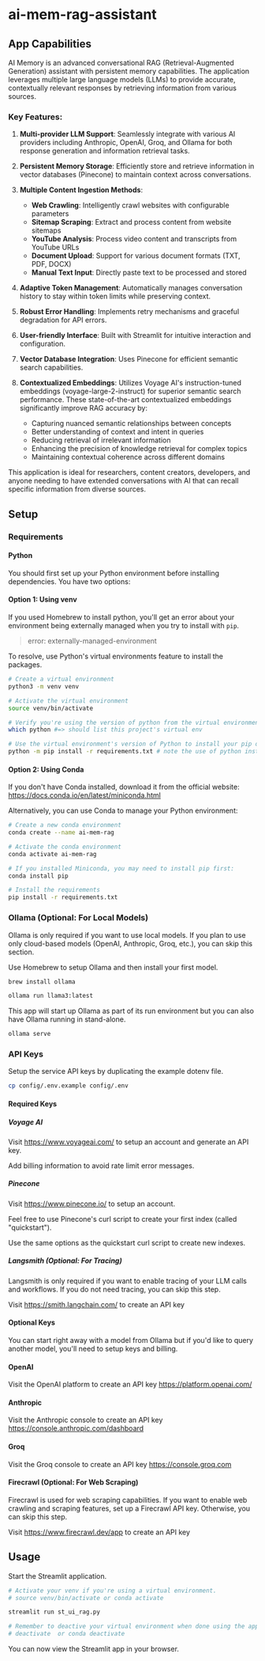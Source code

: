 # ai-mem-rag-assistant

## App Capabilities

AI Memory is an advanced conversational RAG (Retrieval-Augmented Generation) assistant with persistent memory capabilities. The application leverages multiple large language models (LLMs) to provide accurate, contextually relevant responses by retrieving information from various sources.

### Key Features:

1. **Multi-provider LLM Support**: Seamlessly integrate with various AI providers including Anthropic, OpenAI, Groq, and Ollama for both response generation and information retrieval tasks.

2. **Persistent Memory Storage**: Efficiently store and retrieve information in vector databases (Pinecone) to maintain context across conversations.

3. **Multiple Content Ingestion Methods**:
   - **Web Crawling**: Intelligently crawl websites with configurable parameters
   - **Sitemap Scraping**: Extract and process content from website sitemaps
   - **YouTube Analysis**: Process video content and transcripts from YouTube URLs
   - **Document Upload**: Support for various document formats (TXT, PDF, DOCX)
   - **Manual Text Input**: Directly paste text to be processed and stored

4. **Adaptive Token Management**: Automatically manages conversation history to stay within token limits while preserving context.

5. **Robust Error Handling**: Implements retry mechanisms and graceful degradation for API errors.

6. **User-friendly Interface**: Built with Streamlit for intuitive interaction and configuration.

7. **Vector Database Integration**: Uses Pinecone for efficient semantic search capabilities.

8. **Contextualized Embeddings**: Utilizes Voyage AI's instruction-tuned embeddings (voyage-large-2-instruct) for superior semantic search performance. These state-of-the-art contextualized embeddings significantly improve RAG accuracy by:
   - Capturing nuanced semantic relationships between concepts
   - Better understanding of context and intent in queries
   - Reducing retrieval of irrelevant information
   - Enhancing the precision of knowledge retrieval for complex topics
   - Maintaining contextual coherence across different domains

This application is ideal for researchers, content creators, developers, and anyone needing to have extended conversations with AI that can recall specific information from diverse sources.

## Setup

### Requirements

#### Python

You should first set up your Python environment before installing dependencies. You have two options:

#### Option 1: Using venv

If you used Homebrew to install python, you'll get an error about your environment being externally managed when you try to install with `pip`.

> error: externally-managed-environment

To resolve, use Python's virtual environments feature to install the packages.

```bash
# Create a virtual environment
python3 -m venv venv

# Activate the virtual environment
source venv/bin/activate

# Verify you're using the version of python from the virtual environment (rather than the system)
which python #=> should list this project's virtual env

# Use the virtual environment's version of Python to install your pip dependencies
python -m pip install -r requirements.txt # note the use of python instead of python3 (system)

```

#### Option 2: Using Conda

If you don't have Conda installed, download it from the official website: https://docs.conda.io/en/latest/miniconda.html

Alternatively, you can use Conda to manage your Python environment:

```bash
# Create a new conda environment
conda create --name ai-mem-rag

# Activate the conda environment
conda activate ai-mem-rag

# If you installed Miniconda, you may need to install pip first:
conda install pip

# Install the requirements
pip install -r requirements.txt

```

### Ollama (Optional: For Local Models)

Ollama is only required if you want to use local models. If you plan to use only cloud-based models (OpenAI, Anthropic, Groq, etc.), you can skip this section.

Use Homebrew to setup Ollama and then install your first model.

```bash
brew install ollama

ollama run llama3:latest
```

This app will start up Ollama as part of its run environment but you can also have Ollama running in stand-alone.

```bash
ollama serve
```

### API Keys

Setup the service API keys by duplicating the example dotenv file.

```bash
cp config/.env.example config/.env
```

#### Required Keys

##### Voyage AI

Visit https://www.voyageai.com/ to setup an account and generate an API key.

Add billing information to avoid rate limit error messages.

##### Pinecone

Visit https://www.pinecone.io/ to setup an account.

Feel free to use Pinecone's curl script to create your first index (called
"quickstart").

Use the same options as the quickstart curl script to create new indexes.

##### Langsmith (Optional: For Tracing)

Langsmith is only required if you want to enable tracing of your LLM calls and workflows. If you do not need tracing, you can skip this step.

Visit https://smith.langchain.com/ to create an API key

#### Optional Keys

You can start right away with a model from Ollama but if you'd like to query
another model, you'll need to setup keys and billing.

#### OpenAI

Visit the OpenAI platform to create an API key
https://platform.openai.com/

#### Anthropic

Visit the Anthropic console to create an API key
https://console.anthropic.com/dashboard

#### Groq

Visit the Groq console to create an API key
https://console.groq.com


#### Firecrawl (Optional: For Web Scraping)

Firecrawl is used for web scraping capabilities. If you want to enable web crawling and scraping features, set up a Firecrawl API key. Otherwise, you can skip this step.

Visit https://www.firecrawl.dev/app to create an API key

## Usage

Start the Streamlit application.

```bash
# Activate your venv if you're using a virtual environment.
# source venv/bin/activate or conda activate 

streamlit run st_ui_rag.py

# Remember to deactive your virtual environment when done using the application.
# deactivate  or conda deactivate
```

You can now view the Streamlit app in your browser.

